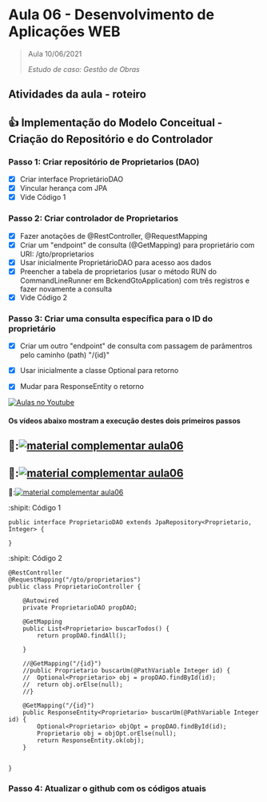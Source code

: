 # Aula 06 - Desenvolvimento de Aplicações WEB

> Aula 10/06/2021
> 
>  *Estudo de caso: Gestão de Obras* 

## Atividades da aula - roteiro

## :+1: Implementação do Modelo Conceitual - Criação do Repositório e do Controlador

### Passo 1: Criar repositório de Proprietarios (DAO)
- [x] Criar interface ProprietárioDAO
- [x] Vincular herança com JPA
- [x] Vide Código 1

### Passo 2: Criar controlador de Proprietarios 
- [x] Fazer anotações de @RestController, @RequestMapping
- [x] Criar um "endpoint" de consulta (@GetMapping) para proprietário com URI: /gto/proprietarios
- [x] Usar inicialmente ProprietárioDAO para acesso aos dados
- [x] Preencher a tabela de proprietarios (usar o método RUN do CommandLineRunner em BckendGtoApplication) com três registros e fazer novamente a consulta
- [x] Vide Código 2

### Passo 3: Criar uma consulta específica para o ID do proprietário
- [x] Criar um outro "endpoint" de consulta com passagem de parâmentros pelo caminho (path) "/{id}"
- [x] Usar inicialmente a classe Optional para retorno
- [x] Mudar para ResponseEntity o retorno


[![Aulas no Youtube](https://github.com/marcoswagner-commits/gestao_obras_aula_daw/blob/cb3e2ea9547f9ddc831277f07919c3e78451eb92/yt-icon.png)](https://www.youtube.com/channel/UCfO-aJxKLqau0TnL0AfNAvA)
####  Os vídeos abaixo mostram a execução destes dois primeiros passos

🥇:[![material complementar aula06](https://github.com/marcoswagner-commits/gestao_obras_aula_daw/blob/200468edba69a88b063abe444459fa9e09a8d41e/Capa_aula06.png)](https://www.youtube.com/watch?v=VHhqVr3YLpM)
-
🥈:[![material complementar aula06](https://github.com/marcoswagner-commits/gestao_obras_aula_daw/blob/200468edba69a88b063abe444459fa9e09a8d41e/Capa_aula06.png)](https://www.youtube.com/watch?v=R9_oUikVjAE)
-
🥉:[![material complementar aula06](https://github.com/marcoswagner-commits/gestao_obras_aula_daw/blob/200468edba69a88b063abe444459fa9e09a8d41e/Capa_aula06.png)](https://www.youtube.com/watch?v=tbziAnjO-34)



:shipit: Código 1
```
public interface ProprietarioDAO extends JpaRepository<Proprietario, Integer> {

}
```

:shipit: Código 2
```
@RestController
@RequestMapping("/gto/proprietarios")
public class ProprietarioController {
	
	@Autowired
	private ProprietarioDAO propDAO;
	
	@GetMapping
	public List<Proprietario> buscarTodos() {
		return propDAO.findAll();
		
	}
	
	//@GetMapping("/{id}")
	//public Proprietario buscarUm(@PathVariable Integer id) {
	//	Optional<Proprietario> obj = propDAO.findById(id);
	//	return obj.orElse(null); 
	//}
	
	@GetMapping("/{id}")
	public ResponseEntity<Proprietario> buscarUm(@PathVariable Integer id) {
		Optional<Proprietario> objOpt = propDAO.findById(id);
		Proprietario obj = objOpt.orElse(null);
		return ResponseEntity.ok(obj);
	}


}
```

### Passo 4: Atualizar o github com os códigos atuais


	
